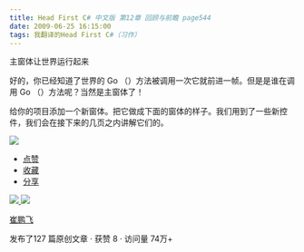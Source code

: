 ```yaml
---
title: Head First C# 中文版 第12章 回顾与前瞻 page544
date: 2009-06-25 16:15:00
tags: 我翻译的Head First C#（习作）
---
```

主窗体让世界运行起来

  

好的，你已经知道了世界的  Go  （）方法被调用一次它就前进一帧。但是是谁在调用  Go  （）方法呢？当然是主窗体了！

  

给你的项目添加一个新窗体。把它做成下面的窗体的样子。我们用到了一些新控件，我们会在接下来的几页之内讲解它们的。

  

![](https://p-blog.csdn.net/images/p_blog_csdn_net/cuipengfei1/EntryImages/20090625/2009-06-25_15-59-33.jpg)

  * [ 点赞  ](javascript:;)
  * [ 收藏  ](javascript:;)
  * [ 分享 ](javascript:;)

[ ![](https://profile.csdnimg.cn/5/2/5/3_cuipengfei1)
![](https://g.csdnimg.cn/static/user-reg-year/1x/11.png)
](https://blog.csdn.net/cuipengfei1)

[ 崔鹏飞 ](https://blog.csdn.net/cuipengfei1)

发布了127 篇原创文章  ·  获赞 8  ·  访问量 74万+

